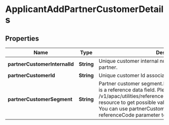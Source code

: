 # ApplicantAddPartnerCustomerDetails

## Properties
Name | Type | Description | Notes
------------ | ------------- | ------------- | -------------
**partnerCustomerInternalId** | **String** | Unique customer internal number associated with the partner. |  [optional]
**partnerCustomerId** | **String** | Unique customer Id associated with the partner |  [optional]
**partnerCustomerSegment** | **String** | Partner customer segment.Partner customer segment.This is a reference data field. Please use /v1/apac/utilities/referenceData/{partnerCustomerSegment} resource to get possible value of this field with description. You can use partnerCustomerSegment field name as the referenceCode parameter to retrieve the values. |  [optional]
